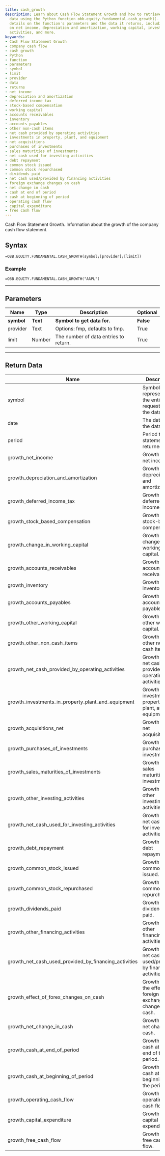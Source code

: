 ```yaml
---
title: cash_growth
description: Learn about Cash Flow Statement Growth and how to retrieve cash growth
  data using the Python function obb.equity.fundamental.cash_growth(). This page provides
  details on the function's parameters and the data it returns, including information
  on net income, depreciation and amortization, working capital, investments, financing
  activities, and more.
keywords: 
- Cash Flow Statement Growth
- company cash flow
- cash growth
- Python
- function
- parameters
- symbol
- limit
- provider
- data
- returns
- net income
- depreciation and amortization
- deferred income tax
- stock-based compensation
- working capital
- accounts receivables
- inventory
- accounts payables
- other non-cash items
- net cash provided by operating activities
- investments in property, plant, and equipment
- net acquisitions
- purchases of investments
- sales maturities of investments
- net cash used for investing activities
- debt repayment
- common stock issued
- common stock repurchased
- dividends paid
- net cash used/provided by financing activities
- foreign exchange changes on cash
- net change in cash
- cash at end of period
- cash at beginning of period
- operating cash flow
- capital expenditure
- free cash flow
---
```


<!-- markdownlint-disable MD041 -->

Cash Flow Statement Growth. Information about the growth of the company cash flow statement.

## Syntax

```excel wordwrap
=OBB.EQUITY.FUNDAMENTAL.CASH_GROWTH(symbol;[provider];[limit])
```

### Example

```excel wordwrap
=OBB.EQUITY.FUNDAMENTAL.CASH_GROWTH("AAPL")
```

---

## Parameters

| Name | Type | Description | Optional |
| ---- | ---- | ----------- | -------- |
| **symbol** | **Text** | **Symbol to get data for.** | **False** |
| provider | Text | Options: fmp, defaults to fmp. | True |
| limit | Number | The number of data entries to return. | True |

---

## Return Data

| Name | Description |
| ---- | ----------- |
| symbol | Symbol representing the entity requested in the data.  |
| date | The date of the data.  |
| period | Period the statement is returned for.  |
| growth_net_income | Growth rate of net income.  |
| growth_depreciation_and_amortization | Growth rate of depreciation and amortization.  |
| growth_deferred_income_tax | Growth rate of deferred income tax.  |
| growth_stock_based_compensation | Growth rate of stock-based compensation.  |
| growth_change_in_working_capital | Growth rate of change in working capital.  |
| growth_accounts_receivables | Growth rate of accounts receivables.  |
| growth_inventory | Growth rate of inventory.  |
| growth_accounts_payables | Growth rate of accounts payables.  |
| growth_other_working_capital | Growth rate of other working capital.  |
| growth_other_non_cash_items | Growth rate of other non-cash items.  |
| growth_net_cash_provided_by_operating_activities | Growth rate of net cash provided by operating activities.  |
| growth_investments_in_property_plant_and_equipment | Growth rate of investments in property, plant, and equipment.  |
| growth_acquisitions_net | Growth rate of net acquisitions.  |
| growth_purchases_of_investments | Growth rate of purchases of investments.  |
| growth_sales_maturities_of_investments | Growth rate of sales maturities of investments.  |
| growth_other_investing_activities | Growth rate of other investing activities.  |
| growth_net_cash_used_for_investing_activities | Growth rate of net cash used for investing activities.  |
| growth_debt_repayment | Growth rate of debt repayment.  |
| growth_common_stock_issued | Growth rate of common stock issued.  |
| growth_common_stock_repurchased | Growth rate of common stock repurchased.  |
| growth_dividends_paid | Growth rate of dividends paid.  |
| growth_other_financing_activities | Growth rate of other financing activities.  |
| growth_net_cash_used_provided_by_financing_activities | Growth rate of net cash used/provided by financing activities.  |
| growth_effect_of_forex_changes_on_cash | Growth rate of the effect of foreign exchange changes on cash.  |
| growth_net_change_in_cash | Growth rate of net change in cash.  |
| growth_cash_at_end_of_period | Growth rate of cash at the end of the period.  |
| growth_cash_at_beginning_of_period | Growth rate of cash at the beginning of the period.  |
| growth_operating_cash_flow | Growth rate of operating cash flow.  |
| growth_capital_expenditure | Growth rate of capital expenditure.  |
| growth_free_cash_flow | Growth rate of free cash flow.  |
